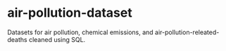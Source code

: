 # air-pollution-dataset
Datasets for air pollution, chemical emissions, and air-pollution-releated-deaths cleaned using SQL.
